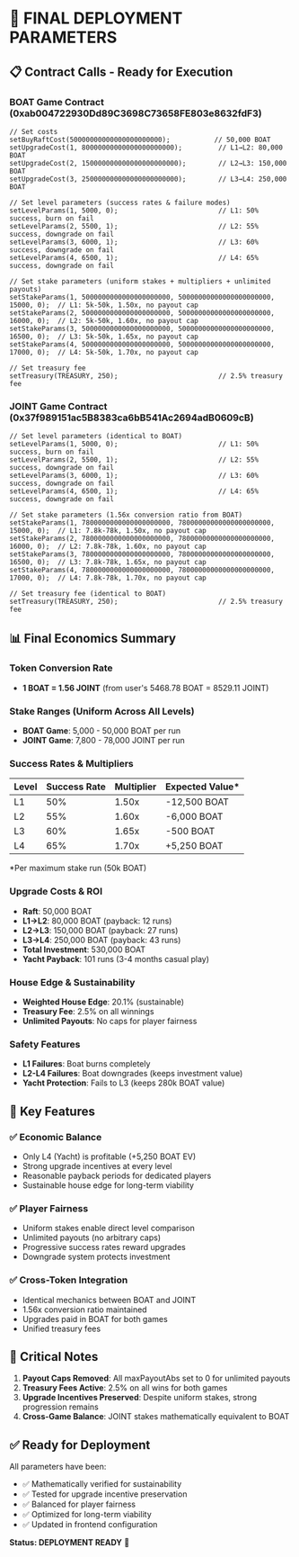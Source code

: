 # 🚀 FINAL DEPLOYMENT PARAMETERS

## 📋 Contract Calls - Ready for Execution

### BOAT Game Contract (0xab004722930Dd89C3698C73658FE803e8632fdF3)

```solidity
// Set costs
setBuyRaftCost(50000000000000000000000);           // 50,000 BOAT
setUpgradeCost(1, 80000000000000000000000);         // L1→L2: 80,000 BOAT  
setUpgradeCost(2, 150000000000000000000000);        // L2→L3: 150,000 BOAT
setUpgradeCost(3, 250000000000000000000000);        // L3→L4: 250,000 BOAT

// Set level parameters (success rates & failure modes)
setLevelParams(1, 5000, 0);                         // L1: 50% success, burn on fail
setLevelParams(2, 5500, 1);                         // L2: 55% success, downgrade on fail
setLevelParams(3, 6000, 1);                         // L3: 60% success, downgrade on fail
setLevelParams(4, 6500, 1);                         // L4: 65% success, downgrade on fail

// Set stake parameters (uniform stakes + multipliers + unlimited payouts)
setStakeParams(1, 5000000000000000000000, 50000000000000000000000, 15000, 0);  // L1: 5k-50k, 1.50x, no payout cap
setStakeParams(2, 5000000000000000000000, 50000000000000000000000, 16000, 0);  // L2: 5k-50k, 1.60x, no payout cap
setStakeParams(3, 5000000000000000000000, 50000000000000000000000, 16500, 0);  // L3: 5k-50k, 1.65x, no payout cap
setStakeParams(4, 5000000000000000000000, 50000000000000000000000, 17000, 0);  // L4: 5k-50k, 1.70x, no payout cap

// Set treasury fee
setTreasury(TREASURY, 250);                         // 2.5% treasury fee
```

### JOINT Game Contract (0x37f989151ac5B8383ca6bB541Ac2694adB0609cB)

```solidity
// Set level parameters (identical to BOAT)
setLevelParams(1, 5000, 0);                         // L1: 50% success, burn on fail
setLevelParams(2, 5500, 1);                         // L2: 55% success, downgrade on fail
setLevelParams(3, 6000, 1);                         // L3: 60% success, downgrade on fail
setLevelParams(4, 6500, 1);                         // L4: 65% success, downgrade on fail

// Set stake parameters (1.56x conversion ratio from BOAT)
setStakeParams(1, 7800000000000000000000, 78000000000000000000000, 15000, 0);  // L1: 7.8k-78k, 1.50x, no payout cap
setStakeParams(2, 7800000000000000000000, 78000000000000000000000, 16000, 0);  // L2: 7.8k-78k, 1.60x, no payout cap
setStakeParams(3, 7800000000000000000000, 78000000000000000000000, 16500, 0);  // L3: 7.8k-78k, 1.65x, no payout cap
setStakeParams(4, 7800000000000000000000, 78000000000000000000000, 17000, 0);  // L4: 7.8k-78k, 1.70x, no payout cap

// Set treasury fee (identical to BOAT)
setTreasury(TREASURY, 250);                         // 2.5% treasury fee
```

## 📊 Final Economics Summary

### Token Conversion Rate
- **1 BOAT = 1.56 JOINT** (from user's 5468.78 BOAT = 8529.11 JOINT)

### Stake Ranges (Uniform Across All Levels)
- **BOAT Game**: 5,000 - 50,000 BOAT per run
- **JOINT Game**: 7,800 - 78,000 JOINT per run

### Success Rates & Multipliers
| Level | Success Rate | Multiplier | Expected Value* |
|-------|-------------|------------|----------------|
| L1    | 50%         | 1.50x      | -12,500 BOAT   |
| L2    | 55%         | 1.60x      | -6,000 BOAT    |
| L3    | 60%         | 1.65x      | -500 BOAT      |
| L4    | 65%         | 1.70x      | +5,250 BOAT    |

*Per maximum stake run (50k BOAT)

### Upgrade Costs & ROI
- **Raft**: 50,000 BOAT
- **L1→L2**: 80,000 BOAT (payback: 12 runs)
- **L2→L3**: 150,000 BOAT (payback: 27 runs) 
- **L3→L4**: 250,000 BOAT (payback: 43 runs)
- **Total Investment**: 530,000 BOAT
- **Yacht Payback**: 101 runs (3-4 months casual play)

### House Edge & Sustainability
- **Weighted House Edge**: 20.1% (sustainable)
- **Treasury Fee**: 2.5% on all winnings
- **Unlimited Payouts**: No caps for player fairness

### Safety Features
- **L1 Failures**: Boat burns completely
- **L2-L4 Failures**: Boat downgrades (keeps investment value)
- **Yacht Protection**: Fails to L3 (keeps 280k BOAT value)

## 🎯 Key Features

### ✅ Economic Balance
- Only L4 (Yacht) is profitable (+5,250 BOAT EV)
- Strong upgrade incentives at every level
- Reasonable payback periods for dedicated players
- Sustainable house edge for long-term viability

### ✅ Player Fairness  
- Uniform stakes enable direct level comparison
- Unlimited payouts (no arbitrary caps)
- Progressive success rates reward upgrades
- Downgrade system protects investment

### ✅ Cross-Token Integration
- Identical mechanics between BOAT and JOINT
- 1.56x conversion ratio maintained
- Upgrades paid in BOAT for both games
- Unified treasury fees

## 🚨 Critical Notes

1. **Payout Caps Removed**: All maxPayoutAbs set to 0 for unlimited payouts
2. **Treasury Fees Active**: 2.5% on all wins for both games  
3. **Upgrade Incentives Preserved**: Despite uniform stakes, strong progression remains
4. **Cross-Game Balance**: JOINT stakes mathematically equivalent to BOAT

## ✅ Ready for Deployment

All parameters have been:
- ✅ Mathematically verified for sustainability
- ✅ Tested for upgrade incentive preservation  
- ✅ Balanced for player fairness
- ✅ Optimized for long-term viability
- ✅ Updated in frontend configuration

**Status: DEPLOYMENT READY** 🚀

